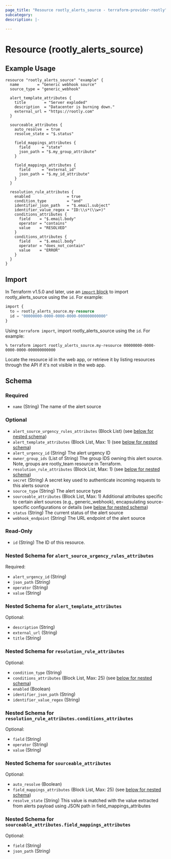 ```yaml
---
page_title: "Resource rootly_alerts_source - terraform-provider-rootly"
subcategory:
description: |-
    
---
```


# Resource (rootly_alerts_source)



## Example Usage

```shell
resource "rootly_alerts_source" "example" {
  name        = "Generic webhook source"
  source_type = "generic_webhook"

  alert_template_attributes {
    title        = "Server exploded"
    description  = "Datacenter is burning down."
    external_url = "https://rootly.com"
  }

  sourceable_attributes {
    auto_resolve  = true
    resolve_state = "$.status"

    field_mappings_attributes {
      field     = "state"
      json_path = "$.my_group_attribute"
    }

    field_mappings_attributes {
      field     = "external_id"
      json_path = "$.my_id_attribute"
    }
  }

  resolution_rule_attributes {
    enabled                = true
    condition_type         = "and"
    identifier_json_path   = "$.email.subject"
    identifier_value_regex = "ID:\\s*(\\w+)"
    conditions_attributes {
      field    = "$.email.body"
      operator = "contains"
      value    = "RESOLVED"
    }
    conditions_attributes {
      field    = "$.email.body"
      operator = "does_not_contain"
      value    = "ERROR"
    }
  }
}
```

## Import

In Terraform v1.5.0 and later, use an [`import` block](https://developer.hashicorp.com/terraform/language/import) to import rootly_alerts_source using the `id`. For example:

```terraform
import {
  to = rootly_alerts_source.my-resource
  id = "00000000-0000-0000-0000-000000000000"
}
```

Using `terraform import`, import rootly_alerts_source using the `id`. For example:

```console
% terraform import rootly_alerts_source.my-resource 00000000-0000-0000-0000-000000000000
```

Locate the resource id in the web app, or retrieve it by listing resources through the API if it's not visible in the web app.

<!-- schema generated by tfplugindocs -->
## Schema

### Required

- `name` (String) The name of the alert source

### Optional

- `alert_source_urgency_rules_attributes` (Block List) (see [below for nested schema](#nestedblock--alert_source_urgency_rules_attributes))
- `alert_template_attributes` (Block List, Max: 1) (see [below for nested schema](#nestedblock--alert_template_attributes))
- `alert_urgency_id` (String) The alert urgency ID
- `owner_group_ids` (List of String) The group IDS owning this alert source. Note, groups are rootly_team resource in Terraform.
- `resolution_rule_attributes` (Block List, Max: 1) (see [below for nested schema](#nestedblock--resolution_rule_attributes))
- `secret` (String) A secret key used to authenticate incoming requests to this alerts source
- `source_type` (String) The alert source type
- `sourceable_attributes` (Block List, Max: 1) Additional attributes specific to certain alert sources (e.g., generic_webhook), encapsulating source-specific configurations or details (see [below for nested schema](#nestedblock--sourceable_attributes))
- `status` (String) The current status of the alert source
- `webhook_endpoint` (String) The URL endpoint of the alert source

### Read-Only

- `id` (String) The ID of this resource.

<a id="nestedblock--alert_source_urgency_rules_attributes"></a>
### Nested Schema for `alert_source_urgency_rules_attributes`

Required:

- `alert_urgency_id` (String)
- `json_path` (String)
- `operator` (String)
- `value` (String)


<a id="nestedblock--alert_template_attributes"></a>
### Nested Schema for `alert_template_attributes`

Optional:

- `description` (String)
- `external_url` (String)
- `title` (String)


<a id="nestedblock--resolution_rule_attributes"></a>
### Nested Schema for `resolution_rule_attributes`

Optional:

- `condition_type` (String)
- `conditions_attributes` (Block List, Max: 25) (see [below for nested schema](#nestedblock--resolution_rule_attributes--conditions_attributes))
- `enabled` (Boolean)
- `identifier_json_path` (String)
- `identifier_value_regex` (String)

<a id="nestedblock--resolution_rule_attributes--conditions_attributes"></a>
### Nested Schema for `resolution_rule_attributes.conditions_attributes`

Optional:

- `field` (String)
- `operator` (String)
- `value` (String)



<a id="nestedblock--sourceable_attributes"></a>
### Nested Schema for `sourceable_attributes`

Optional:

- `auto_resolve` (Boolean)
- `field_mappings_attributes` (Block List, Max: 25) (see [below for nested schema](#nestedblock--sourceable_attributes--field_mappings_attributes))
- `resolve_state` (String) This value is matched with the value extracted from alerts payload using JSON path in field_mappings_attributes

<a id="nestedblock--sourceable_attributes--field_mappings_attributes"></a>
### Nested Schema for `sourceable_attributes.field_mappings_attributes`

Optional:

- `field` (String)
- `json_path` (String)
